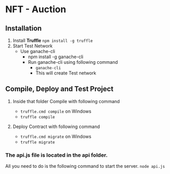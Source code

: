 # NFT - Auction

## Installation
1. Install **Truffle** ```npm install -g truffle```
2. Start Test Network 
   - Use ganache-cli
     - npm install -g ganache-cli
     - Run ganache-cli using following command
       - ```ganache-cli```
       - This will create Test network

## Compile, Deploy and Test Project
1. Inside that folder Compile with following command
   - ```truffle.cmd compile``` on Windows
   - ```truffle compile```

2. Deploy Contract with following command
   - ```truffle.cmd migrate```  on Windows
   - ```truffle migrate```

### The api.js file is located in the api folder.
All you need to do is the following command to start the server.
```node api.js```
